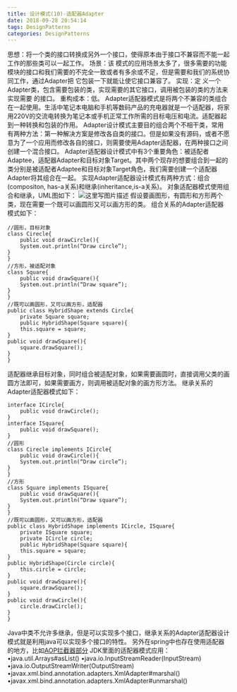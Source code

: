```yaml
---
title: 设计模式(10)-适配器Adapter
date: 2018-09-28 20:54:14
tags: DesignPatterns
categories: DesignPatterns
---
```

思想：将一个类的接口转换成另外一个接口，使得原本由于接口不兼容而不能一起工作的那些类可以一起工作。
场景：该 模式的应用场景太多了，很多需要的功能模块的接口和我们需要的不完全一致或者有多余或不足，但是需要和我们的系统协同工作，通过Adapter把 它包装一下就能让使它接口兼容了。
实现：定 义一个Adapter类，包含需要包装的类，实现需要的其它接口，调用被包装的类的方法来实现需要 的接口。
重构成本：低。
Adapter适配器模式是将两个不兼容的类组合在一起使用。生活中笔记本电脑和手机等数码产品的充电器就是一个适配器，将家用220V的交流电转换为笔记本或手机正常工作所需的目标电压和电流。适配器起到一种转换和包装的作用。
Adapter设计模式主要目的组合两个不相干类，常用有两种方法：第一种解决方案是修改各自类的接口。但是如果没有源码，或者不愿意为了一个应用而修改各自的接口，则需要使用Adapter适配器，在两种接口之间创建一个混合接口。
Adapter适配器设计模式中有3个重要角色：被适配者Adaptee，适配器Adapter和目标对象Target。其中两个现存的想要组合到一起的类分别是被适配者Adaptee和目标对象Target角色，我们需要创建一个适配器Adapter将其组合在一起。
实现Adapter适配器设计模式有两种方式：组合(compositon, has-a关系)和继承(inheritance,is-a关系)。
对象适配器模式使用组合和继承，UML图如下：
![这里写图片描述](20151031170024613.png)
假设要画图形，有圆形和方形两个类，现在需要一个既可以画圆形又可以画方形的类。
组合关系的Adapter适配器模式如下：

```
//圆形，目标对象
class Cirecle{
	public void drawCircle(){
	System.out.println(“Draw circle”);
}
}
//方形，被适配对象
class Square{
	public void drawSquare(){
	System.out.println(“Draw square”);
}
}
//既可以画圆形，又可以画方形，适配器
public class HybridShape extends Circle{
	private Square square;
	public HybridShape(Square square){
	this.square = square;
}
public void drawSquare(){
	square.drawSquare();
}
}
```
适配器继承目标对象，同时组合被适配对象，如果需要画圆时，直接调用父类的画圆方法即可，如果需要画方，则调用被适配对象的画方形方法。
继承关系的Adapter适配器模式如下：

```
interface ICircle{
	public void drawCircle();
}
interface ISquare{
	public void drawSquare();
}
//圆形
class Cirecle implements ICircle{
	public void drawCircle(){
	System.out.println(“Draw circle”);
}
}
//方形
class Square implements ISquare{
	public void drawSquare(){
	System.out.println(“Draw square”);
}
}
//既可以画圆形，又可以画方形，适配器
public class HybridShape implements ICircle, ISquare{
	private ISquare square;
	private ICircle circle;
	public HybridShape(Square square){
	this.square = square;
}
public HybridShape(Circle circle){
	this.circle = circle;
}
public void drawSquare(){
	square.drawSquare();
}
public void drawCircle(){
	circle.drawCircle();
}
}
```
Java中类不允许多继承，但是可以实现多个接口，继承关系的Adapter适配器设计模式就是利用java可以实现多个接口的特性。
另外在spring中也存在使用适配器的地方，比如[AOP拦截器部分](http://blog.csdn.net/wzq6578702/article/details/45898083)
JDK里面的适配器模式应用：
•java.util.Arrays#asList()
•java.io.InputStreamReader(InputStream)
•java.io.OutputStreamWriter(OutputStream)
•javax.xml.bind.annotation.adapters.XmlAdapter#marshal()
•javax.xml.bind.annotation.adapters.XmlAdapter#unmarshal()
